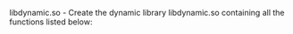 libdynamic.so - Create the dynamic library libdynamic.so containing all the functions listed below:

